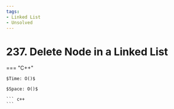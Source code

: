 ```yaml
---
tags:
- Linked List
- Unsolved
---
```



# 237. Delete Node in a Linked List

=== "C++"

    $Time: O()$

    $Space: O()$

    ``` c++
    ```